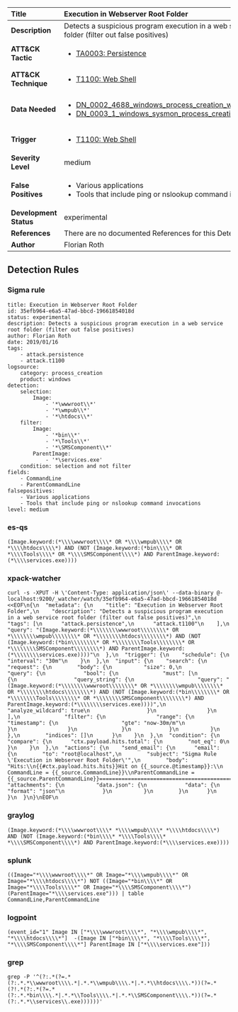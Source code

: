 | Title                    | Execution in Webserver Root Folder       |
|:-------------------------|:------------------|
| **Description**          | Detects a suspicious program execution in a web service root folder (filter out false positives) |
| **ATT&amp;CK Tactic**    |  <ul><li>[TA0003: Persistence](https://attack.mitre.org/tactics/TA0003)</li></ul>  |
| **ATT&amp;CK Technique** | <ul><li>[T1100: Web Shell](https://attack.mitre.org/techniques/T1100)</li></ul>  |
| **Data Needed**          | <ul><li>[DN_0002_4688_windows_process_creation_with_commandline](../Data_Needed/DN_0002_4688_windows_process_creation_with_commandline.md)</li><li>[DN_0003_1_windows_sysmon_process_creation](../Data_Needed/DN_0003_1_windows_sysmon_process_creation.md)</li></ul>  |
| **Trigger**              | <ul><li>[T1100: Web Shell](../Triggers/T1100.md)</li></ul>  |
| **Severity Level**       | medium |
| **False Positives**      | <ul><li>Various applications</li><li>Tools that include ping or nslookup command invocations</li></ul>  |
| **Development Status**   | experimental |
| **References**           |  There are no documented References for this Detection Rule yet  |
| **Author**               | Florian Roth |


## Detection Rules

### Sigma rule

```
title: Execution in Webserver Root Folder
id: 35efb964-e6a5-47ad-bbcd-19661854018d
status: experimental
description: Detects a suspicious program execution in a web service root folder (filter out false positives)
author: Florian Roth
date: 2019/01/16
tags:
    - attack.persistence
    - attack.t1100
logsource:
    category: process_creation
    product: windows
detection:
    selection:
        Image:
            - '*\wwwroot\\*'
            - '*\wmpub\\*'
            - '*\htdocs\\*'
    filter:
        Image:
            - '*bin\\*'
            - '*\Tools\\*'
            - '*\SMSComponent\\*'
        ParentImage:
            - '*\services.exe'
    condition: selection and not filter
fields:
    - CommandLine
    - ParentCommandLine
falsepositives:
    - Various applications
    - Tools that include ping or nslookup command invocations
level: medium

```





### es-qs
    
```
(Image.keyword:(*\\\\wwwroot\\\\* OR *\\\\wmpub\\\\* OR *\\\\htdocs\\\\*) AND (NOT (Image.keyword:(*bin\\\\* OR *\\\\Tools\\\\* OR *\\\\SMSComponent\\\\*) AND ParentImage.keyword:(*\\\\services.exe))))
```


### xpack-watcher
    
```
curl -s -XPUT -H \'Content-Type: application/json\' --data-binary @- localhost:9200/_watcher/watch/35efb964-e6a5-47ad-bbcd-19661854018d <<EOF\n{\n  "metadata": {\n    "title": "Execution in Webserver Root Folder",\n    "description": "Detects a suspicious program execution in a web service root folder (filter out false positives)",\n    "tags": [\n      "attack.persistence",\n      "attack.t1100"\n    ],\n    "query": "(Image.keyword:(*\\\\\\\\wwwroot\\\\\\\\* OR *\\\\\\\\wmpub\\\\\\\\* OR *\\\\\\\\htdocs\\\\\\\\*) AND (NOT (Image.keyword:(*bin\\\\\\\\* OR *\\\\\\\\Tools\\\\\\\\* OR *\\\\\\\\SMSComponent\\\\\\\\*) AND ParentImage.keyword:(*\\\\\\\\services.exe))))"\n  },\n  "trigger": {\n    "schedule": {\n      "interval": "30m"\n    }\n  },\n  "input": {\n    "search": {\n      "request": {\n        "body": {\n          "size": 0,\n          "query": {\n            "bool": {\n              "must": [\n                {\n                  "query_string": {\n                    "query": "(Image.keyword:(*\\\\\\\\wwwroot\\\\\\\\* OR *\\\\\\\\wmpub\\\\\\\\* OR *\\\\\\\\htdocs\\\\\\\\*) AND (NOT (Image.keyword:(*bin\\\\\\\\* OR *\\\\\\\\Tools\\\\\\\\* OR *\\\\\\\\SMSComponent\\\\\\\\*) AND ParentImage.keyword:(*\\\\\\\\services.exe))))",\n                    "analyze_wildcard": true\n                  }\n                }\n              ],\n              "filter": {\n                "range": {\n                  "timestamp": {\n                    "gte": "now-30m/m"\n                  }\n                }\n              }\n            }\n          }\n        },\n        "indices": []\n      }\n    }\n  },\n  "condition": {\n    "compare": {\n      "ctx.payload.hits.total": {\n        "not_eq": 0\n      }\n    }\n  },\n  "actions": {\n    "send_email": {\n      "email": {\n        "to": "root@localhost",\n        "subject": "Sigma Rule \'Execution in Webserver Root Folder\'",\n        "body": "Hits:\\n{{#ctx.payload.hits.hits}}Hit on {{_source.@timestamp}}:\\n      CommandLine = {{_source.CommandLine}}\\nParentCommandLine = {{_source.ParentCommandLine}}================================================================================\\n{{/ctx.payload.hits.hits}}",\n        "attachments": {\n          "data.json": {\n            "data": {\n              "format": "json"\n            }\n          }\n        }\n      }\n    }\n  }\n}\nEOF\n
```


### graylog
    
```
(Image.keyword:(*\\\\wwwroot\\\\* *\\\\wmpub\\\\* *\\\\htdocs\\\\*) AND (NOT (Image.keyword:(*bin\\\\* *\\\\Tools\\\\* *\\\\SMSComponent\\\\*) AND ParentImage.keyword:(*\\\\services.exe))))
```


### splunk
    
```
((Image="*\\\\wwwroot\\\\*" OR Image="*\\\\wmpub\\\\*" OR Image="*\\\\htdocs\\\\*") NOT ((Image="*bin\\\\*" OR Image="*\\\\Tools\\\\*" OR Image="*\\\\SMSComponent\\\\*") (ParentImage="*\\\\services.exe"))) | table CommandLine,ParentCommandLine
```


### logpoint
    
```
(event_id="1" Image IN ["*\\\\wwwroot\\\\*", "*\\\\wmpub\\\\*", "*\\\\htdocs\\\\*"]  -(Image IN ["*bin\\\\*", "*\\\\Tools\\\\*", "*\\\\SMSComponent\\\\*"] ParentImage IN ["*\\\\services.exe"]))
```


### grep
    
```
grep -P '^(?:.*(?=.*(?:.*.*\\wwwroot\\\\.*|.*.*\\wmpub\\\\.*|.*.*\\htdocs\\\\.*))(?=.*(?!.*(?:.*(?=.*(?:.*.*bin\\\\.*|.*.*\\Tools\\\\.*|.*.*\\SMSComponent\\\\.*))(?=.*(?:.*.*\\services\\.exe))))))'
```



